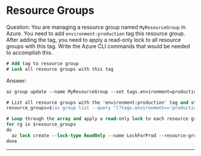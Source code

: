 # Resource Groups

Question: You are managing a resource group named `MyResourceGroup` in Azure. You need to add `environment:production` tag this resource group. After adding the tag, you need to apply a read-only lock to all resource groups with this tag. Write the Azure CLI commands that would be needed to accomplish this.

```ps
# Add tag to resource group
# Lock all resource groups with this tag
```

Answer:

```ps
az group update --name MyResourceGroup --set tags.environment=production

# List all resource groups with the 'environment:production' tag and store the names in an array
resource_groups=$(az group list --query "[?tags.environment=='production'].name" -o tsv)

# Loop through the array and apply a read-only lock to each resource group
for rg in $resource_groups
do
  az lock create --lock-type ReadOnly --name LockForProd --resource-group $rg
done
```

---
